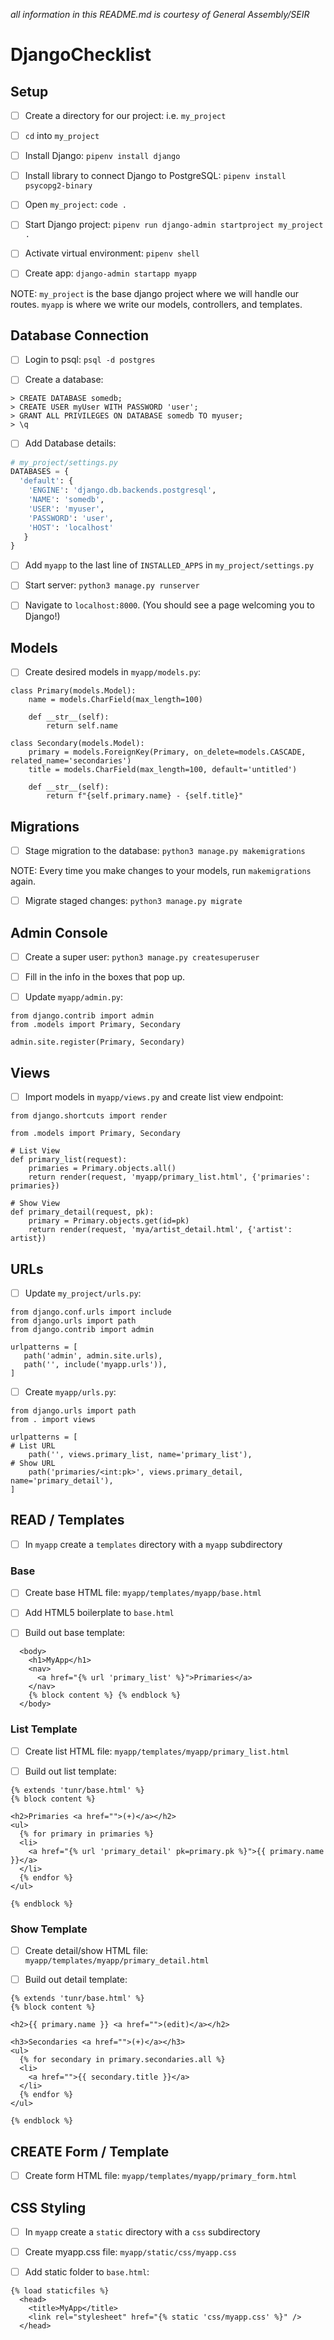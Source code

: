 *all information in this README.md is courtesy of General Assembly/SEIR*

# DjangoChecklist

## Setup 

- [ ] Create a directory for our project: i.e. ```my_project```

- [ ] ```cd``` into ```my_project```

- [ ] Install Django: ```pipenv install django```

- [ ] Install library to connect Django to PostgreSQL: ```pipenv install psycopg2-binary```

- [ ] Open ```my_project```: ```code .```

- [ ] Start Django project: ```pipenv run django-admin startproject my_project .```

- [ ] Activate virtual environment: ```pipenv shell```

- [ ] Create app: ```django-admin startapp myapp``` 

NOTE: ```my_project``` is the base django project where we will handle our routes.  ```myapp``` is where we write our models, controllers, and templates.

## Database Connection

- [ ] Login to psql: ```psql -d postgres```

- [ ] Create a database:
```
> CREATE DATABASE somedb;
> CREATE USER myUser WITH PASSWORD 'user';
> GRANT ALL PRIVILEGES ON DATABASE somedb TO myuser;
> \q
```

- [ ] Add Database details:
```python
# my_project/settings.py
DATABASES = {
  'default': {
    'ENGINE': 'django.db.backends.postgresql',
    'NAME': 'somedb',
    'USER': 'myuser',
    'PASSWORD': 'user',
    'HOST': 'localhost'
   }
}
```

- [ ] Add ```myapp``` to the last line of ```INSTALLED_APPS``` in ```my_project/settings.py```

- [ ] Start server: ```python3 manage.py runserver```

- [ ] Navigate to ```localhost:8000```. (You should see a page welcoming you to Django!)

## Models

- [ ] Create desired models in ```myapp/models.py```:

```
class Primary(models.Model):
    name = models.CharField(max_length=100)

    def __str__(self):
        return self.name

class Secondary(models.Model):
    primary = models.ForeignKey(Primary, on_delete=models.CASCADE, related_name='secondaries')
    title = models.CharField(max_length=100, default='untitled')

    def __str__(self):
        return f"{self.primary.name} - {self.title}"
```

## Migrations

- [ ] Stage migration to the database: ```python3 manage.py makemigrations```

NOTE: Every time you make changes to your models, run ```makemigrations``` again.

- [ ] Migrate staged changes: ```python3 manage.py migrate```

## Admin Console

- [ ] Create a super user: ```python3 manage.py createsuperuser```

- [ ] Fill in the info in the boxes that pop up.

- [ ] Update ```myapp/admin.py```:

```
from django.contrib import admin
from .models import Primary, Secondary

admin.site.register(Primary, Secondary)
```
## Views

- [ ] Import models in ```myapp/views.py``` and create list view endpoint:
```
from django.shortcuts import render

from .models import Primary, Secondary

# List View
def primary_list(request):
    primaries = Primary.objects.all()
    return render(request, 'myapp/primary_list.html', {'primaries': primaries})
    
# Show View
def primary_detail(request, pk):
    primary = Primary.objects.get(id=pk)
    return render(request, 'mya/artist_detail.html', {'artist': artist})
 ```
 ## URLs
 
 - [ ] Update ```my_project/urls.py```:
 ```
from django.conf.urls import include
from django.urls import path
from django.contrib import admin

urlpatterns = [
    path('admin', admin.site.urls),
    path('', include('myapp.urls')),
]
```

- [ ] Create ```myapp/urls.py```:
```
from django.urls import path
from . import views

urlpatterns = [
# List URL
    path('', views.primary_list, name='primary_list'),
# Show URL
    path('primaries/<int:pk>', views.primary_detail, name='primary_detail'),
]
```

## READ / Templates

- [ ] In ```myapp``` create a ```templates``` directory with a ```myapp``` subdirectory

### Base

- [ ] Create base HTML file: ```myapp/templates/myapp/base.html```

- [ ] Add HTML5 boilerplate to ```base.html```

- [ ] Build out base template:
```
  <body>
    <h1>MyApp</h1>
    <nav>
      <a href="{% url 'primary_list' %}">Primaries</a>
    </nav>
    {% block content %} {% endblock %}
  </body>
```

### List Template

- [ ] Create list HTML file: ```myapp/templates/myapp/primary_list.html```

- [ ] Build out list template:
```
{% extends 'tunr/base.html' %}
{% block content %}

<h2>Primaries <a href="">(+)</a></h2>
<ul>
  {% for primary in primaries %}
  <li>
    <a href="{% url 'primary_detail' pk=primary.pk %}">{{ primary.name }}</a>
  </li>
  {% endfor %}
</ul>

{% endblock %}
```
### Show Template

- [ ] Create detail/show HTML file: ```myapp/templates/myapp/primary_detail.html```

- [ ] Build out detail template:
```
{% extends 'tunr/base.html' %}
{% block content %}

<h2>{{ primary.name }} <a href="">(edit)</a></h2>

<h3>Secondaries <a href="">(+)</a></h3>
<ul>
  {% for secondary in primary.secondaries.all %}
  <li>
    <a href="">{{ secondary.title }}</a>
  </li>
  {% endfor %}
</ul>

{% endblock %}
```
## CREATE Form / Template

- [ ] Create form HTML file: ```myapp/templates/myapp/primary_form.html```


## CSS Styling

- [ ] In ```myapp``` create a ```static``` directory with a ```css``` subdirectory

- [ ] Create myapp.css file: ```myapp/static/css/myapp.css```

- [ ] Add static folder to ```base.html```:
```
{% load staticfiles %}
  <head>
    <title>MyApp</title>
    <link rel="stylesheet" href="{% static 'css/myapp.css' %}" />
  </head>
```

